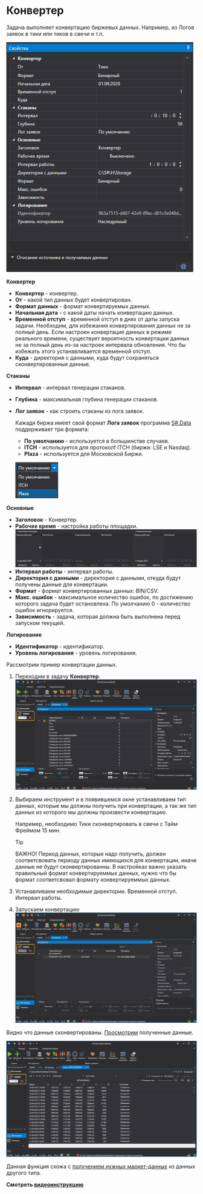 # Конвертер

Задача выполняет конвертацию биржевых данных. Например, из Логов заявок в тики или тиков в свечи и т.п.

![hydra tasks converter](../images/hydra_tasks_converter.png)

**Конвертер**

- **Конвертер** \- конвертер. 
- **От** \- какой тип данных будет конвертирован. 
- **Формат данных** \- формат конвертируемых данных. 
- **Начальная дата** \- с какой даты начать конвертацию данных. 
- **Временной отступ** \- временной отступ в днях от даты запуска задачи. Необходим, для избежания конвертирования данных не за полный день. Если настроен конвертация данных в режиме реального времени, существует вероятность конвертации данных не за полный день из\-за настроек интервала обновления. Что бы избежать этого устанавливается временной отступ. 
- **Куда** \- директория с данными, куда будут сохраняться сконвертированные данные. 

**Стаканы**

- **Интервал** \- интервал генерации стаканов. 
- **Глубина** \- максимальная глубина генерации стаканов. 
- **Лог заявок** \- как строить стаканы из лога заявок. 

  Кажадя биржа имеет свой формат **Лога заявок** программа [S\#.Data](Hydra.md) поддерживает три формата:
  - **По умолчанию** \- используется в большинстве случаев.
  - **ITCH** \- используется для протоколf ITCH (биржи: LSE и Nasdaq).
  - **Plaza** \- используется для Московской Биржи.

  ![hydra choose ITCH Plaza 00](../images/hydra_choose_ITCH_Plaza_00.png)

**Основные**

- **Заголовок** \- Конвертер. 
- **Рабочее время** \- настройка работы площадки. ![hydra tasks backup desk](../images/hydra_tasks_backup_desk.png)
- **Интервал работы** \- интервал работы. 
- **Директория с данными** \- директория с данными, откуда будут получены данные для конвертации. 
- **Формат** \- формат конвертированных данных: BIN\/CSV. 
- **Макс. ошибок** \- максимальное количество ошибок, по достижению которого задача будет остановлена. По умолчанию 0 \- количество ошибок игнорируется. 
- **Зависимость** \- задача, которая должна быть выполнена перед запуском текущей. 

**Логирование**

- **Идентификатор** \- идентификатор. 
- **Уровень логирования** \- уровень логирования. 

Рассмотрим пример конвертации данных.

1. Переходим в задачу **Конвертер**. ![hydra tasks converter 00](../images/hydra_tasks_converter_00.png)
2. Выбираем инструмент и в появившемся окне устанавливаем тип данных, которые мы должны получить при конвертации, а так же тип данных из которого мы должны произвести конвертацию.

   Например, необходимо Тики сконвертировать в свечи с Тайм Фреймом 15 мин.

   > [!TIP]
   > ВАЖНО\! Период данных, которые надо получить, должен соответсвовать периоду данных имеющихся для конвертации, иначе данные не будут сконвертированны. В настройках важно указать правильный формат конвертируеммых данных, нужно что бы формат соответсвовал формату конвертируеммых данных. 
3. Устанавливаем необходимые директории. Временной отступ. Интервал работы. 
4. Запускаем конвертацию![hydra tasks converter 01](../images/hydra_tasks_converter_01.png)

Видно что данные сконвертированы. [Просмотрим](HydraViewingMarketData.md) полученные данные.

![hydra tasks converter 02](../images/hydra_tasks_converter_02.png)

Данная функция схожа с [получением нужных маркет\-данных](HydraUsingDifferentTypesMarketData.md) из данных другого типа.

**Смотреть [видеоинструкцию](HydraConvectorVideo.md)**
